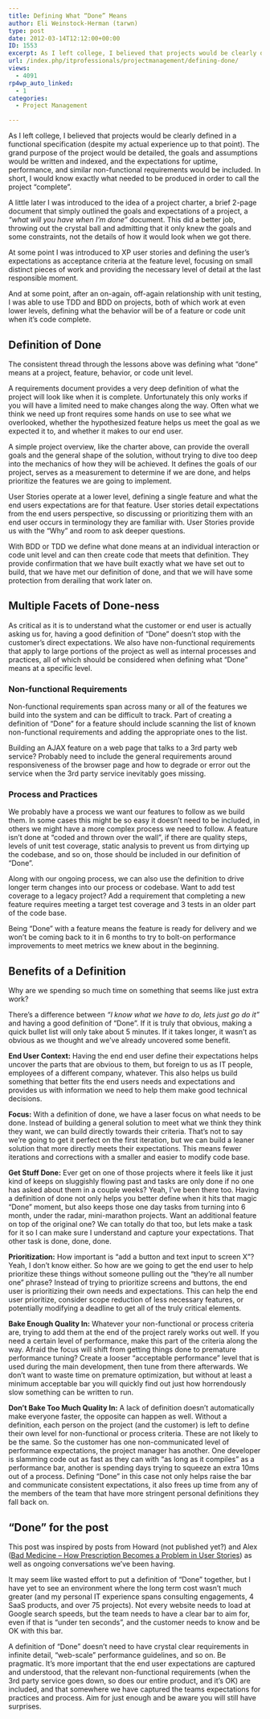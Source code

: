 ```yaml
---
title: Defining What “Done” Means
author: Eli Weinstock-Herman (tarwn)
type: post
date: 2012-03-14T12:12:00+00:00
ID: 1553
excerpt: As I left college, I believed that projects would be clearly defined in a functional specification (despite my actual experience up to that point). The grand purpose of the project would be detailed, the goals and assumptions would be written and indexed, and the expectations for uptime, performance, and similar non-functional requirements would be included.
url: /index.php/itprofessionals/projectmanagement/defining-done/
views:
  - 4091
rp4wp_auto_linked:
  - 1
categories:
  - Project Management

---
```

As I left college, I believed that projects would be clearly defined in a functional specification (despite my actual experience up to that point). The grand purpose of the project would be detailed, the goals and assumptions would be written and indexed, and the expectations for uptime, performance, and similar non-functional requirements would be included. In short, I would know exactly what needed to be produced in order to call the project &#8220;complete&#8221;.

A little later I was introduced to the idea of a project charter, a brief 2-page document that simply outlined the goals and expectations of a project, a _&#8220;what will you have when I&#8217;m done&#8221;_ document. This did a better job, throwing out the crystal ball and admitting that it only knew the goals and some constraints, not the details of how it would look when we got there. 

At some point I was introduced to XP user stories and defining the user&#8217;s expectations as acceptance criteria at the feature level, focusing on small distinct pieces of work and providing the necessary level of detail at the last responsible moment.

And at some point, after an on-again, off-again relationship with unit testing, I was able to use TDD and BDD on projects, both of which work at even lower levels, defining what the behavior will be of a feature or code unit when it&#8217;s code complete.

## Definition of Done

The consistent thread through the lessons above was defining what &#8220;done&#8221; means at a project, feature, behavior, or code unit level. 

A requirements document provides a very deep definition of what the project will look like when it is complete. Unfortunately this only works if you will have a limited need to make changes along the way. Often what we think we need up front requires some hands on use to see what we overlooked, whether the hypothesized feature helps us meet the goal as we expected it to, and whether it makes to our end user.

A simple project overview, like the charter above, can provide the overall goals and the general shape of the solution, without trying to dive too deep into the mechanics of how they will be achieved. It defines the goals of our project, serves as a measurement to determine if we are done, and helps prioritize the features we are going to implement.

User Stories operate at a lower level, defining a single feature and what the end users expectations are for that feature. User stories detail expectations from the end users perspective, so discussing or prioritizing them with an end user occurs in terminology they are familiar with. User Stories provide us with the &#8220;Why&#8221; and room to ask deeper questions.

With BDD or TDD we define what done means at an individual interaction or code unit level and can then create code that meets that definition. They provide confirmation that we have built exactly what we have set out to build, that we have met our definition of done, and that we will have some protection from derailing that work later on. 

## Multiple Facets of Done-ness

As critical as it is to understand what the customer or end user is actually asking us for, having a good definition of &#8220;Done&#8221; doesn&#8217;t stop with the customer&#8217;s direct expectations. We also have non-functional requirements that apply to large portions of the project as well as internal processes and practices, all of which should be considered when defining what &#8220;Done&#8221; means at a specific level.

### Non-functional Requirements

Non-functional requirements span across many or all of the features we build into the system and can be difficult to track. Part of creating a definition of &#8220;Done&#8221; for a feature should include scanning the list of known non-functional requirements and adding the appropriate ones to the list. 

Building an AJAX feature on a web page that talks to a 3rd party web service? Probably need to include the general requirements around responsiveness of the browser page and how to degrade or error out the service when the 3rd party service inevitably goes missing.

### Process and Practices

We probably have a process we want our features to follow as we build them. In some cases this might be so easy it doesn&#8217;t need to be included, in others we might have a more complex process we need to follow. A feature isn&#8217;t done at &#8220;coded and thrown over the wall&#8221;, if there are quality steps, levels of unit test coverage, static analysis to prevent us from dirtying up the codebase, and so on, those should be included in our definition of &#8220;Done&#8221;.

Along with our ongoing process, we can also use the definition to drive longer term changes into our process or codebase. Want to add test coverage to a legacy project? Add a requirement that completing a new feature requires meeting a target test coverage and 3 tests in an older part of the code base. 

Being &#8220;Done&#8221; with a feature means the feature is ready for delivery and we won&#8217;t be coming back to it in 6 months to try to bolt-on performance improvements to meet metrics we knew about in the beginning.

## Benefits of a Definition

Why are we spending so much time on something that seems like just extra work?

There&#8217;s a difference between _&#8220;I know what we have to do, lets just go do it&#8221;_ and having a good definition of &#8220;Done&#8221;. If it is truly that obvious, making a quick bullet list will only take about 5 minutes. If it takes longer, it wasn&#8217;t as obvious as we thought and we&#8217;ve already uncovered some benefit.

**End User Context:** Having the end end user define their expectations helps uncover the parts that are obvious to them, but foreign to us as IT people, employees of a different company, whatever. This also helps us build something that better fits the end users needs and expectations and provides us with information we need to help them make good technical decisions.

**Focus:** With a definition of done, we have a laser focus on what needs to be done. Instead of building a general solution to meet what we think they think they want, we can build directly towards their criteria. That&#8217;s not to say we&#8217;re going to get it perfect on the first iteration, but we can build a leaner solution that more directly meets their expectations. This means fewer iterations and corrections with a smaller and easier to modify code base.

**Get Stuff Done:** Ever get on one of those projects where it feels like it just kind of keeps on sluggishly flowing past and tasks are only done if no one has asked about them in a couple weeks? Yeah, I&#8217;ve been there too. Having a definition of done not only helps you better define when it hits that magic &#8220;Done&#8221; moment, but also keeps those one day tasks from turning into 6 month, under the radar, mini-marathon projects. Want an additional feature on top of the original one? We can totally do that too, but lets make a task for it so I can make sure I understand and capture your expectations. That other task is done, done, done.

**Prioritization:** How important is &#8220;add a button and text input to screen X&#8221;? Yeah, I don&#8217;t know either. So how are we going to get the end user to help prioritize these things without someone pulling out the &#8220;they&#8217;re all number one&#8221; phrase? Instead of trying to prioritize screens and buttons, the end user is prioritizing their own needs and expectations. This can help the end user prioritize, consider scope reduction of less necessary features, or potentially modifying a deadline to get all of the truly critical elements.

**Bake Enough Quality In:** Whatever your non-functional or process criteria are, trying to add them at the end of the project rarely works out well. If you need a certain level of performance, make this part of the criteria along the way. Afraid the focus will shift from getting things done to premature performance tuning? Create a looser &#8220;acceptable performance&#8221; level that is used during the main development, then tune from there afterwards. We don&#8217;t want to waste time on premature optimization, but without at least a minimum acceptable bar you will quickly find out just how horrendously slow something can be written to run.

**Don&#8217;t Bake Too Much Quality In:** A lack of definition doesn&#8217;t automatically make everyone faster, the opposite can happen as well. Without a definition, each person on the project (and the customer) is left to define their own level for non-functional or process criteria. These are not likely to be the same. So the customer has one non-communicated level of performance expectations, the project manager has another. One developer is slamming code out as fast as they can with &#8220;as long as it compiles&#8221; as a performance bar, another is spending days trying to squeeze an extra 10ms out of a process. Defining &#8220;Done&#8221; in this case not only helps raise the bar and communicate consistent expectations, it also frees up time from any of the members of the team that have more stringent personal definitions they fall back on. 

## &#8220;Done&#8221; for the post

This post was inspired by posts from Howard (not published yet?) and Alex ([Bad Medicine &#8211; How Prescription Becomes a Problem in User Stories][1]) as well as ongoing conversations we&#8217;ve been having. 

It may seem like wasted effort to put a definition of &#8220;Done&#8221; together, but I have yet to see an environment where the long term cost wasn&#8217;t much greater (and my personal IT experience spans consulting engagements, 4 SaaS products, and over 75 projects). Not every website needs to load at Google search speeds, but the team needs to have a clear bar to aim for, even if that is &#8220;under ten seconds&#8221;, and the customer needs to know and be OK with this bar. 

A definition of &#8220;Done&#8221; doesn&#8217;t need to have crystal clear requirements in infinite detail, &#8220;web-scale&#8221; performance guidelines, and so on. Be pragmatic. It&#8217;s more important that the end user expectations are captured and understood, that the relevant non-functional requirements (when the 3rd party service goes down, so does our entire product, and it&#8217;s OK) are included, and that somewhere we have captured the teams expectations for practices and process. Aim for just enough and be aware you will still have surprises.

 [1]: /index.php/ITProfessionals/EthicsIT/bad-medicine-how-prescription-becomes "Bad Medicine - How Prescription Becomes a Problem in User Stories"